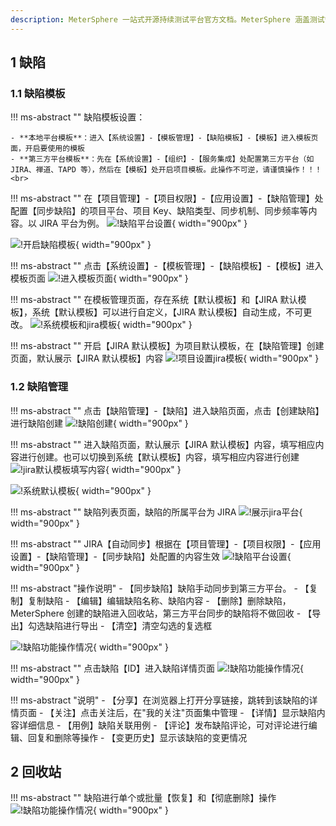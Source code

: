 ```yaml
---
description: MeterSphere 一站式开源持续测试平台官方文档。MeterSphere 涵盖测试管理、接口测试、UI 测试和性能测试等功能，全面兼容 JMeter、Selenium 等主流开源标准，有效助力开发和测试团队充分利用云弹性进行高度可 扩展的自动化测试，加速高质量的软件交付。
---
```


## 1 缺陷
### 1.1 缺陷模板
!!! ms-abstract ""
    缺陷模板设置：<br>

    - **本地平台模板**：进入【系统设置】-【模板管理】-【缺陷模板】-【模板】进入模板页面，开启要使用的模板
    - **第三方平台模板**：先在【系统设置】-【组织】-【服务集成】处配置第三方平台（如 JIRA、禅道、TAPD 等），然后在【模板】处开启项目模板。此操作不可逆，请谨慎操作！！！<br>

!!! ms-abstract ""
    在【项目管理】-【项目权限】-【应用设置】-【缺陷管理】处配置【同步缺陷】的项目平台、项目 Key、缺陷类型、同步机制、同步频率等内容。以 JIRA 平台为例。
![!缺陷平台设置](../../img/defect_management/缺陷平台设置.png){ width="900px" }

![!开启缺陷模板](../../img/defect_management/开启缺陷模板.png){ width="900px" }

!!! ms-abstract ""
    点击【系统设置】-【模板管理】-【缺陷模板】-【模板】进入模板页面
![!进入模板页面](../../img/defect_management/进入模板页面.png){ width="900px" }

!!! ms-abstract ""
    在模板管理页面，存在系统【默认模板】和【JIRA 默认模板】，系统【默认模板】可以进行自定义，【JIRA 默认模板】自动生成，不可更改。
![!系统模板和jira模板](../../img/defect_management/系统模板和jira模板.png){ width="900px" }

!!! ms-abstract ""
    开启【JIRA 默认模板】为项目默认模板，在【缺陷管理】创建页面，默认展示【JIRA 默认模板】内容
![!项目设置jira模板](../../img/defect_management/项目设置jira模板.png){ width="900px" }

### 1.2 缺陷管理
!!! ms-abstract ""
    点击【缺陷管理】-【缺陷】进入缺陷页面，点击【创建缺陷】进行缺陷创建
![!缺陷创建](../../img/defect_management/缺陷创建.png){ width="900px" }

!!! ms-abstract ""
    进入缺陷页面，默认展示【JIRA 默认模板】内容，填写相应内容进行创建。也可以切换到系统【默认模板】内容，填写相应内容进行创建
![!jira默认模板填写内容](../../img/defect_management/jira默认模板填写内容.png){ width="900px" }

![!系统默认模板](../../img/defect_management/系统默认模板.png){ width="900px" }

!!! ms-abstract ""
    缺陷列表页面，缺陷的所属平台为 JIRA 
![!展示jira平台](../../img/defect_management/展示jira平台.png){ width="900px" }

!!! ms-abstract ""
    JIRA【自动同步】根据在【项目管理】-【项目权限】-【应用设置】-【缺陷管理】-【同步缺陷】处配置的内容生效
![!缺陷平台设置](../../img/defect_management/缺陷平台设置.png){ width="900px" }

!!! ms-abstract "操作说明"
    - 【同步缺陷】缺陷手动同步到第三方平台。
    - 【复制】复制缺陷
    - 【编辑】编辑缺陷名称、缺陷内容
    - 【删除】删除缺陷，MeterSphere 创建的缺陷进入回收站，第三方平台同步的缺陷将不做回收
    - 【导出】勾选缺陷进行导出
    - 【清空】清空勾选的复选框

![!缺陷功能操作情况](../../img/defect_management/缺陷功能操作情况.png){ width="900px" }

!!! ms-abstract ""
    点击缺陷【ID】进入缺陷详情页面
![!缺陷功能操作情况](../../img/defect_management/查看缺陷进入缺陷详情页面.png){ width="900px" }

!!! ms-abstract "说明"
    - 【分享】在浏览器上打开分享链接，跳转到该缺陷的详情页面
    - 【关注】点击关注后，在"我的关注"页面集中管理
    - 【详情】显示缺陷内容详细信息
    - 【用例】缺陷关联用例
    - 【评论】发布缺陷评论，可对评论进行编辑、回复和删除等操作
    - 【变更历史】显示该缺陷的变更情况

## 2 回收站
!!! ms-abstract ""
    缺陷进行单个或批量【恢复】和【彻底删除】操作
![!缺陷功能操作情况](../../img/defect_management/批量恢复和删除操作.png){ width="900px" }